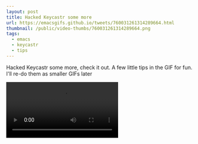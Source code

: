 ```yaml
---
layout: post
title: Hacked Keycastr some more
url: https://emacsgifs.github.io/tweets/760031261314289664.html
thumbnail: /public/video-thumbs/760031261314289664.png
tags:
  - emacs
  - keycastr
  - tips
---
```


Hacked Keycastr some more, check it out. A few little tips in the GIF
for fun. I'll re-do them as smaller GIFs later

<video controls autoplay>
  <source src="/public/videos/760031261314289664.mp4" type="video/mp4">
    Sorry your browser does not support the video tag, maybe time to upgrade?
</video>
